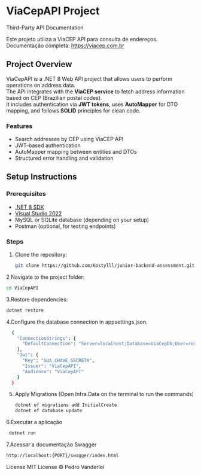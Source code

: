 # ViaCepAPI Project

Third-Party API Documentation

Este projeto utiliza a ViaCEP API para consulta de endereços.
Documentação completa: https://viacep.com.br

## Project Overview
ViaCepAPI is a .NET 8 Web API project that allows users to perform operations on address data.  
The API integrates with the **ViaCEP service** to fetch address information based on CEP (Brazilian postal codes).  
It includes authentication via **JWT tokens**, uses **AutoMapper** for DTO mapping, and follows **SOLID** principles for clean code.

### Features
- Search addresses by CEP using ViaCEP API
- JWT-based authentication
- AutoMapper mapping between entities and DTOs
- Structured error handling and validation

## Setup Instructions

### Prerequisites
- [.NET 8 SDK](https://dotnet.microsoft.com/en-us/download/dotnet/8.0)
- [Visual Studio 2022](https://visualstudio.microsoft.com/)
- MySQL or SQLite database (depending on your setup)
- Postman (optional, for testing endpoints)

### Steps
1. Clone the repository:
   ```bash
   git clone https://github.com/Kostylll/junior-backend-assessment.git
   ```
2 Navigate to the project folder:
   ```bash
   cd ViaCepAPI
  ```
3.Restore dependencies:
  ```bash
  dotnet restore
   ```
4.Configure the database connection in appsettings.json.
```bash
  {
    "ConnectionStrings": {
      "DefaultConnection": "Server=localhost;Database=ViaCepDb;User=root;Password=123456;"
    },
    "Jwt": {
      "Key": "SUA_CHAVE_SECRETA",
      "Issuer": "ViaCepAPI",
      "Audience": "ViaCepAPI"
    }
  }
```
5. Apply Migrations (Open Infra.Data on the terminal to run the commands)
   ```bash
   dotnet ef migrations add InitialCreate
   dotnet ef database update
   ```
6.Executar a aplicação
 ```bash
  dotnet run
```
7.Acessar a documentação Swagger
  ```bash
 http://localhost:{PORT}/swagger/index.html
   ```
License
MIT License © Pedro Vanderlei
